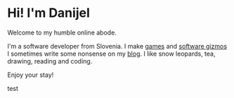 # Hi! I'm Danijel

Welcome to my humble online abode.

I'm a software developer from Slovenia.
I make [games](/projects)
and [software gizmos](https://github.com/metayeti)
I sometimes write some nonsense on my [blog](/blog).
I like snow leopards, tea, drawing, reading and coding.

Enjoy your stay!

<RouterLink to="/blog">test</RouterLink>